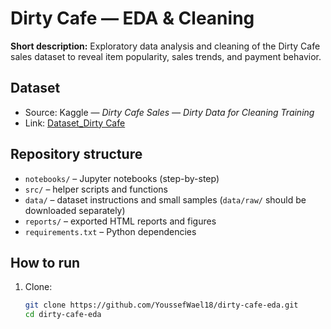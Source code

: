 
# Dirty Cafe — EDA & Cleaning

**Short description:** Exploratory data analysis and cleaning of the Dirty Cafe sales dataset to reveal item popularity, sales trends, and payment behavior.

## Dataset
- Source: Kaggle — *Dirty Cafe Sales — Dirty Data for Cleaning Training*
- Link:  [Dataset_Dirty Cafe](https://www.kaggle.com/datasets/ahmedmohamed2003/cafe-sales-dirty-data-for-cleaning-training)

## Repository structure
- `notebooks/` – Jupyter notebooks (step-by-step)
- `src/` – helper scripts and functions
- `data/` – dataset instructions and small samples (`data/raw/` should be downloaded separately)
- `reports/` – exported HTML reports and figures
- `requirements.txt` – Python dependencies

## How to run
1. Clone:
   ```bash
   git clone https://github.com/YoussefWael18/dirty-cafe-eda.git
   cd dirty-cafe-eda
